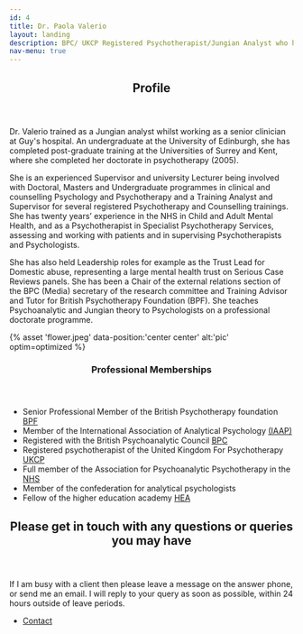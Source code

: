 ```yaml
---
id: 4
title: Dr. Paola Valerio
layout: landing
description: BPC/ UKCP Registered Psychotherapist/Jungian Analyst who has over twenty years of experience working in the NHS and in Specialist Psychotherapy Services and Professional Training.
nav-menu: true
---
```


<!-- Main -->
<div id="main">

<!-- One -->
<section id="one">
	<div class="inner">
		<header class="major">
			<h2>Profile</h2>
		</header>
		<p>Dr. Valerio trained as a Jungian analyst whilst working as a senior clinician at Guy's hospital. An undergraduate at the University of Edinburgh, she has completed post-graduate training at the Universities of Surrey and Kent, where she completed her doctorate in psychotherapy (2005).</p>
		<p>She is an experienced Supervisor and university Lecturer being involved with Doctoral, Masters and Undergraduate programmes in clinical and counselling Psychology and Psychotherapy and a Training Analyst and Supervisor for several registered Psychotherapy and Counselling trainings. She has twenty years’ experience in the NHS in Child and Adult Mental Health, and as a Psychotherapist in Specialist Psychotherapy Services, assessing and working with patients and in supervising Psychotherapists and Psychologists.</p>
		<p>She has also held Leadership roles for example as the Trust Lead for Domestic abuse, representing a large mental health trust on Serious Case Reviews panels. She has been a Chair of the external relations section of the BPC (Media) secretary of the research committee and Training Advisor and Tutor for British Psychotherapy Foundation (BPF). She teaches  Psychoanalytic and Jungian theory to Psychologists on a  professional doctorate programme.</p>
  </div>
</section>

<!-- Two -->
<section id="two" class="spotlights">
	<section>
		<div class="image">
			{% asset 'flower.jpeg' data-position:'center center' alt:'pic' optim=optimized %}
		</div>
		<div class="content">
			<div class="inner">
				<header class="major">
					<h3>Professional Memberships</h3>
				</header>
				<ul class="alt">
					<li>Senior Professional Member of the British Psychotherapy foundation <a href="http://www.britishpsychotherapyfoundation.org.uk" target="_blank">BPF</a></li>
					<li>Member of the International Association of Analytical Psychology <a href="http://www.iaap.org" target="_blank">(IAAP)</a></li>
					<li>Registered with the British Psychoanalytic Council <a href="https://www.bpc.org.uk/" target="_blank">BPC</a></li>
					<li>Registered psychotherapist of the United Kingdom For Psychotherapy <a href="http://www.ukcp.org.uk" target="_blank">UKCP</a></li>
					<li>Full member of the Association for Psychoanalytic Psychotherapy in the <a href="http://www.nhs.uk" target="_blank">NHS</a></li>
					<li>Member of the confederation for analytical psychologists</li>
					<li>Fellow of the higher education academy <a href="https://heacademy.ac.uk/" target="_blank">HEA</a></li>
				</ul>
			</div>
		</div>
	</section>
</section>

<!-- Three -->
<section id="three">
	<div class="inner">
		<header class="major">
			<h2>Please get in touch with any questions or queries you may have</h2>
		</header>
		<p>If I am busy with a client then please leave a message on the answer phone, or send me an email. I will reply to your query as soon as possible, within 24 hours outside of leave periods.</p>
		<ul class="actions">
			<li><a href="{{ 'contact.html' | relative_url  }}" class="button next">Contact</a></li>
		</ul>
	</div>
</section>

</div>
